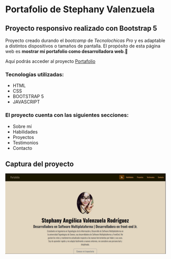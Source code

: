 # Portafolio de Stephany Valenzuela
## Proyecto responsivo realizado con Bootstrap 5

Proyecto creado durando el *bootcamp* de _Tecnolochicas Pro_ y es adaptable a distintos dispositivos o tamaños de pantalla.
El propósito de esta página web es __mostrar mi portafolio como desarrolladora web__.💛

Aquí podrás acceder al proyecto [Portafolio](https://stephanyvlz.github.io/)

### Tecnologías utilizadas:

* HTML
* CSS
* BOOTSTRAP 5
* JAVASCRIPT

### El proyecto cuenta con las siguientes secciones:

* Sobre mí
* Habilidades
* Proyectos
* Testimonios
* Contacto

## Captura del proyecto
![Captura del proyecto](assets/Captura-del-proyecto.JPG)